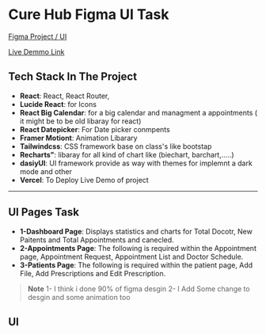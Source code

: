 # Cure Hub Figma UI Task  
[Figma Project / UI ](https://67f0c8032a80b06b88989e4b.mockapi.io/dashboard/users)

[Live Demmo Link ](https://cure-hub-task.vercel.app/dashborad)

## Tech Stack In The Project
- **React**: React, React Router, 
- **Lucide React**:  for Icons
- **React Big Calendar**:  for a big calendar and managment a appointments ( it might be to be  old libaray for react)
- **React Datepicker**:  For Date picker conmpents
- **Framer Motiont**:  Animation Libarary
- **Tailwindcss**: CSS framework base on class's like bootstap
- **Recharts"**: libaray for all kind of chart like (biechart, barchart,.....)
- **dasiyUI**: UI framework provide as way with themes for implemnt a dark mode and other 
- **Vercel**: To Deploy Live Demo of project
---

## UI Pages Task

- **1-Dashboard Page**: Displays statistics and charts for Total Docotr,  New Paitents and Total Appointments and canecled.
- **2-Appointments Page**: The following is required within the Appointment page, Appointment Request, Appointment List and Doctor Schedule.
- **3-Patients Page**: The following is required within the patient page, Add File, Add Prescriptions and Edit Prescription.

> **Note**
> 1- I think i done 90% of figma desgin 
> 2- I Add Some change to desgin and some animation too

## UI